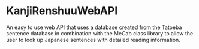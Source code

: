 # KanjiRenshuuWebAPI
An easy to use web API that uses a database created from the Tatoeba sentence database in combination with the MeCab class library to allow the user to look up Japanese sentences with detailed reading information.


